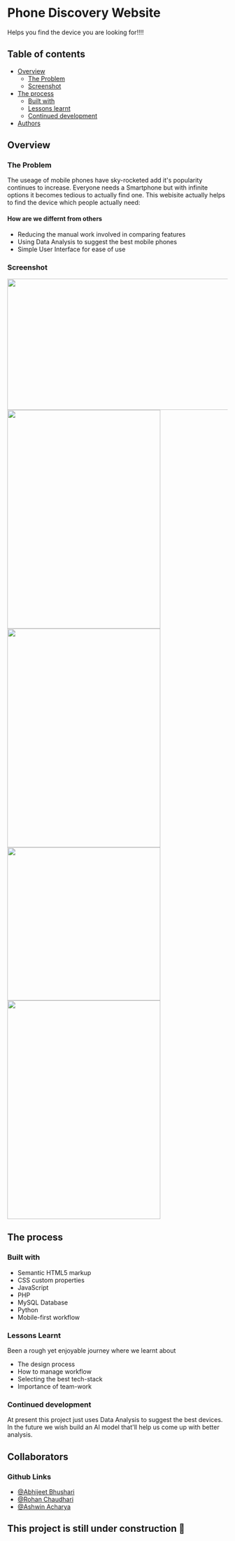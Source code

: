# Phone Discovery Website
Helps you find the device you are looking for!!!!

## Table of contents

- [Overview](#overview)
  - [The Problem](#the-problem)
  - [Screenshot](#screenshot)
- [The process](#the-process)
  - [Built with](#built-with)
  - [Lessons learnt](#lessons-learnt)
  - [Continued development](#continued-development)
- [Authors](#author)

## Overview

### The Problem 

The useage of mobile phones have sky-rocketed add it's popularity continues to increase. Everyone needs a Smartphone but with infinite options it becomes tedious to actually find one. This webisite actually helps to find the device which people actually need:
#### How are we differnt from others
- Reducing the manual work involved in comparing features
- Using Data Analysis to suggest the best mobile phones
- Simple User Interface for ease of use


### Screenshot
<img src = "https://user-images.githubusercontent.com/87590123/202839381-aedab52a-a0ba-4fc9-a954-69cea4932c2c.png" width = 600 height = 300>
<img src = "https://user-images.githubusercontent.com/87590123/202838826-0f7a1182-8186-4990-854d-ba1fa6c148aa.png" width = 350 height = 500>
<img src = "https://user-images.githubusercontent.com/87590123/202839093-c85063c2-48ec-4cfa-9fce-785c5e167d8f.png" width = 350 height = 500>
<img src = "https://user-images.githubusercontent.com/87590123/202839145-930dfa60-83ef-4347-a9f5-a357d9d5a271.png" width = 350 height = 350>
<img src = "https://user-images.githubusercontent.com/87590123/202839325-95219c20-c2ce-4909-8f65-1f76caeed818.png" width = 350 height = 500>

## The process

### Built with

- Semantic HTML5 markup
- CSS custom properties
- JavaScript
- PHP
- MySQL Database
- Python
- Mobile-first workflow


### Lessons Learnt
Been a rough yet enjoyable journey where we learnt about
- The design process
- How to manage workflow
- Selecting the best tech-stack
- Importance of team-work

### Continued development

At present this project just uses Data Analysis to suggest the best devices. In the future we wish build an AI model that'll help us come up with better analysis.

## Collaborators
### Github Links
- [@Abhijeet Bhushari](https://github.com/Abhijeet-Bhushari)
- [@Rohan Chaudhari](https://github.com/raonebuddy)
- [@Ashwin Acharya](https://github.com/ashwin-acharya01)

## This project is still under construction 🚧

